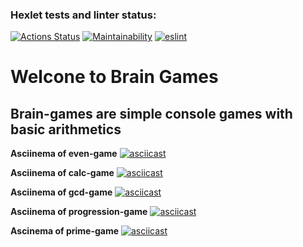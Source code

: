 ### Hexlet tests and linter status:
[![Actions Status](https://github.com/KristinaBalashova/frontend-project-lvl1/workflows/hexlet-check/badge.svg)](https://github.com/KristinaBalashova/frontend-project-lvl1/actions)
[![Maintainability](https://api.codeclimate.com/v1/badges/a99a88d28ad37a79dbf6/maintainability)](https://codeclimate.com/github/codeclimate/codeclimate/maintainability)
[![eslint](https://github.com/KristinaBalashova/frontend-project-lvl1/actions/workflows/makelint.yml/badge.svg)](https://github.com/KristinaBalashova/frontend-project-lvl1/actions/workflows/makelint.yml)

# Welcone to Brain Games
## Brain-games are simple console games with basic arithmetics
**Asciinema of even-game**
[![asciicast](https://asciinema.org/a/t0wYpZ3XYfKPw6ZGMhIjIYl1B.svg)](https://asciinema.org/a/t0wYpZ3XYfKPw6ZGMhIjIYl1B)

**Asciinema of calc-game**
[![asciicast](https://asciinema.org/a/FsjVOK7M9FwLOAIkrCT1yESEX.svg)](https://asciinema.org/a/FsjVOK7M9FwLOAIkrCT1yESEX)

**Asciinema of gcd-game**
[![asciicast](https://asciinema.org/a/qVPKfdts2c4zPWGg1Hou1HfoX.svg)](https://asciinema.org/a/qVPKfdts2c4zPWGg1Hou1HfoX)

**Asciinema of progression-game**
[![asciicast](https://asciinema.org/a/c14Xh5GVdPU7keKvhhcsXR411.svg)](https://asciinema.org/a/c14Xh5GVdPU7keKvhhcsXR411)

**Ascinema of prime-game**
[![asciicast](https://asciinema.org/a/QCkIyghJmK4xGVHPbVEtbjBI4.svg)](https://asciinema.org/a/QCkIyghJmK4xGVHPbVEtbjBI4)

